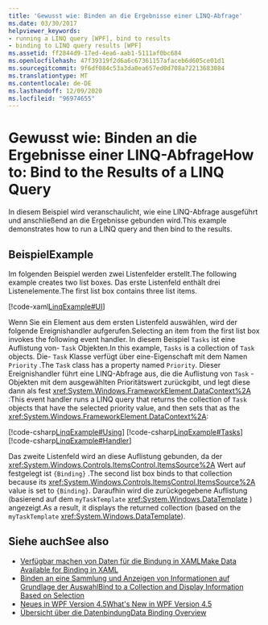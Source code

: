 ```yaml
---
title: 'Gewusst wie: Binden an die Ergebnisse einer LINQ-Abfrage'
ms.date: 03/30/2017
helpviewer_keywords:
- running a LINQ query [WPF], bind to results
- binding to LINQ query results [WPF]
ms.assetid: ff2844d9-17ed-4ea6-aab1-5111af0bc684
ms.openlocfilehash: 47f39319f2d6a6c67361157afaceb6d605ce01d1
ms.sourcegitcommit: 9f6df084c53a3da0ea657ed0d708a72213683084
ms.translationtype: MT
ms.contentlocale: de-DE
ms.lasthandoff: 12/09/2020
ms.locfileid: "96974655"
---
```

# <a name="how-to-bind-to-the-results-of-a-linq-query"></a><span data-ttu-id="ce3a1-102">Gewusst wie: Binden an die Ergebnisse einer LINQ-Abfrage</span><span class="sxs-lookup"><span data-stu-id="ce3a1-102">How to: Bind to the Results of a LINQ Query</span></span>

<span data-ttu-id="ce3a1-103">In diesem Beispiel wird veranschaulicht, wie eine LINQ-Abfrage ausgeführt und anschließend an die Ergebnisse gebunden wird.</span><span class="sxs-lookup"><span data-stu-id="ce3a1-103">This example demonstrates how to run a LINQ query and then bind to the results.</span></span>

## <a name="example"></a><span data-ttu-id="ce3a1-104">Beispiel</span><span class="sxs-lookup"><span data-stu-id="ce3a1-104">Example</span></span>

<span data-ttu-id="ce3a1-105">Im folgenden Beispiel werden zwei Listenfelder erstellt.</span><span class="sxs-lookup"><span data-stu-id="ce3a1-105">The following example creates two list boxes.</span></span> <span data-ttu-id="ce3a1-106">Das erste Listenfeld enthält drei Listenelemente.</span><span class="sxs-lookup"><span data-stu-id="ce3a1-106">The first list box contains three list items.</span></span>

[!code-xaml[LinqExample#UI](~/samples/snippets/csharp/VS_Snippets_Wpf/LinqExample/CSharp/Window1.xaml#ui)]

<span data-ttu-id="ce3a1-107">Wenn Sie ein Element aus dem ersten Listenfeld auswählen, wird der folgende Ereignishandler aufgerufen.</span><span class="sxs-lookup"><span data-stu-id="ce3a1-107">Selecting an item from the first list box invokes the following event handler.</span></span> <span data-ttu-id="ce3a1-108">In diesem Beispiel `Tasks` ist eine Auflistung von- `Task` Objekten.</span><span class="sxs-lookup"><span data-stu-id="ce3a1-108">In this example, `Tasks` is a collection of `Task` objects.</span></span> <span data-ttu-id="ce3a1-109">Die- `Task` Klasse verfügt über eine-Eigenschaft mit dem Namen `Priority` .</span><span class="sxs-lookup"><span data-stu-id="ce3a1-109">The `Task` class has a property named `Priority`.</span></span> <span data-ttu-id="ce3a1-110">Dieser Ereignishandler führt eine LINQ-Abfrage aus, die die Auflistung von `Task` -Objekten mit dem ausgewählten Prioritätswert zurückgibt, und legt diese dann als fest <xref:System.Windows.FrameworkElement.DataContext%2A> :</span><span class="sxs-lookup"><span data-stu-id="ce3a1-110">This event handler runs a LINQ query that returns the collection of `Task` objects that have the selected priority value, and then sets that as the <xref:System.Windows.FrameworkElement.DataContext%2A>:</span></span>

[!code-csharp[LinqExample#Using](~/samples/snippets/csharp/VS_Snippets_Wpf/LinqExample/CSharp/Window1.xaml.cs#using)]
[!code-csharp[LinqExample#Tasks](~/samples/snippets/csharp/VS_Snippets_Wpf/LinqExample/CSharp/Window1.xaml.cs#tasks)]
[!code-csharp[LinqExample#Handler](~/samples/snippets/csharp/VS_Snippets_Wpf/LinqExample/CSharp/Window1.xaml.cs#handler)]

<span data-ttu-id="ce3a1-111">Das zweite Listenfeld wird an diese Auflistung gebunden, da der <xref:System.Windows.Controls.ItemsControl.ItemsSource%2A> Wert auf festgelegt ist `{Binding}` .</span><span class="sxs-lookup"><span data-stu-id="ce3a1-111">The second list box binds to that collection because its <xref:System.Windows.Controls.ItemsControl.ItemsSource%2A> value is set to `{Binding}`.</span></span> <span data-ttu-id="ce3a1-112">Daraufhin wird die zurückgegebene Auflistung (basierend auf dem `myTaskTemplate` <xref:System.Windows.DataTemplate> ) angezeigt.</span><span class="sxs-lookup"><span data-stu-id="ce3a1-112">As a result, it displays the returned collection (based on the `myTaskTemplate` <xref:System.Windows.DataTemplate>).</span></span>

## <a name="see-also"></a><span data-ttu-id="ce3a1-113">Siehe auch</span><span class="sxs-lookup"><span data-stu-id="ce3a1-113">See also</span></span>

- [<span data-ttu-id="ce3a1-114">Verfügbar machen von Daten für die Bindung in XAML</span><span class="sxs-lookup"><span data-stu-id="ce3a1-114">Make Data Available for Binding in XAML</span></span>](how-to-make-data-available-for-binding-in-xaml.md)
- [<span data-ttu-id="ce3a1-115">Binden an eine Sammlung und Anzeigen von Informationen auf Grundlage der Auswahl</span><span class="sxs-lookup"><span data-stu-id="ce3a1-115">Bind to a Collection and Display Information Based on Selection</span></span>](how-to-bind-to-a-collection-and-display-information-based-on-selection.md)
- [<span data-ttu-id="ce3a1-116">Neues in WPF Version 4.5</span><span class="sxs-lookup"><span data-stu-id="ce3a1-116">What's New in WPF Version 4.5</span></span>](../getting-started/whats-new.md)
- [<span data-ttu-id="ce3a1-117">Übersicht über die Datenbindung</span><span class="sxs-lookup"><span data-stu-id="ce3a1-117">Data Binding Overview</span></span>](/dotnet/desktop-wpf/data/data-binding-overview)

